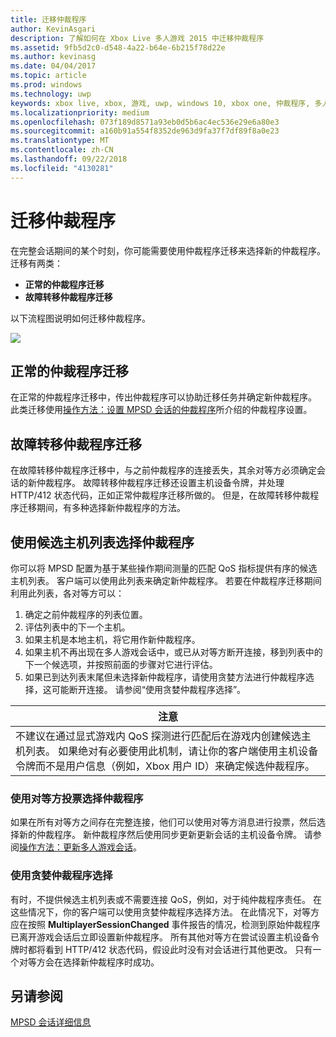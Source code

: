 ```yaml
---
title: 迁移仲裁程序
author: KevinAsgari
description: 了解如何在 Xbox Live 多人游戏 2015 中迁移仲裁程序
ms.assetid: 9fb5d2c0-d548-4a22-b64e-6b215f78d22e
ms.author: kevinasg
ms.date: 04/04/2017
ms.topic: article
ms.prod: windows
ms.technology: uwp
keywords: xbox live, xbox, 游戏, uwp, windows 10, xbox one, 仲裁程序, 多人游戏 2015
ms.localizationpriority: medium
ms.openlocfilehash: 073f189d8571a93eb0d5b6ac4ec536e29e6a80e3
ms.sourcegitcommit: a160b91a554f8352de963d9fa37f7df89f8a0e23
ms.translationtype: MT
ms.contentlocale: zh-CN
ms.lasthandoff: 09/22/2018
ms.locfileid: "4130281"
---
```

# <a name="migrating-an-arbiter"></a>迁移仲裁程序

在完整会话期间的某个时刻，你可能需要使用仲裁程序迁移来选择新的仲裁程序。 迁移有两类：

-   **正常的仲裁程序迁移**
-   **故障转移仲裁程序迁移**

以下流程图说明如何迁移仲裁程序。

![](../../images/multiplayer/Multiplayer_2015_HostMigration.png)

## <a name="graceful-arbiter-migration"></a>正常的仲裁程序迁移

在正常的仲裁程序迁移中，传出仲裁程序可以协助迁移任务并确定新仲裁程序。 此类迁移使用[操作方法：设置 MPSD 会话的仲裁程序](multiplayer-how-tos.md)所介绍的仲裁程序设置。


## <a name="failover-arbiter-migration"></a>故障转移仲裁程序迁移

在故障转移仲裁程序迁移中，与之前仲裁程序的连接丢失，其余对等方必须确定会话的新仲裁程序。 故障转移仲裁程序迁移还设置主机设备令牌，并处理 HTTP/412 状态代码，正如正常仲裁程序迁移所做的。 但是，在故障转移仲裁程序迁移期间，有多种选择新仲裁程序的方法。
## <a name="select-arbiter-using-the-host-candidate-list"></a>使用候选主机列表选择仲裁程序

你可以将 MPSD 配置为基于某些操作期间测量的匹配 QoS 指标提供有序的候选主机列表。 客户端可以使用此列表来确定新仲裁程序。 若要在仲裁程序迁移期间利用此列表，各对等方可以：

1.  确定之前仲裁程序的列表位置。
2.  评估列表中的下一个主机。
3.  如果主机是本地主机，将它用作新仲裁程序。
4.  如果主机不再出现在多人游戏会话中，或已从对等方断开连接，移到列表中的下一个候选项，并按照前面的步骤对它进行评估。
5.  如果已到达列表末尾但未选择新仲裁程序，请使用贪婪方法进行仲裁程序选择，这可能断开连接。 请参阅“使用贪婪仲裁程序选择”。

| 注意                                                                                                                                                                                                                                                                                    |
|------------------------------------------------------------------------------------------------------------------------------------------------------------------------------------------------------------------------------------------------------------------------------------------------------|
| 不建议在通过显式游戏内 QoS 探测进行匹配后在游戏内创建候选主机列表。 如果绝对有必要使用此机制，请让你的客户端使用主机设备令牌而不是用户信息（例如，Xbox 用户 ID）来确定候选仲裁程序。 |


### <a name="select-arbiter-using-peer-voting"></a>使用对等方投票选择仲裁程序

如果在所有对等方之间存在完整连接，他们可以使用对等方消息进行投票，然后选择新的仲裁程序。 新仲裁程序然后使用同步更新更新会话的主机设备令牌。 请参阅[操作方法：更新多人游戏会话](multiplayer-how-tos.md)。


### <a name="use-greedy-arbiter-selection"></a>使用贪婪仲裁程序选择

有时，不提供候选主机列表或不需要连接 QoS，例如，对于纯仲裁程序责任。 在这些情况下，你的客户端可以使用贪婪仲裁程序选择方法。 在此情况下，对等方应在按照 **MultiplayerSessionChanged** 事件报告的情况，检测到原始仲裁程序已离开游戏会话后立即设置新仲裁程序。 所有其他对等方在尝试设置主机设备令牌时都将看到 HTTP/412 状态代码，假设此时没有对会话进行其他更改。 只有一个对等方会在选择新仲裁程序时成功。


## <a name="see-also"></a>另请参阅

[MPSD 会话详细信息](mpsd-session-details.md)
